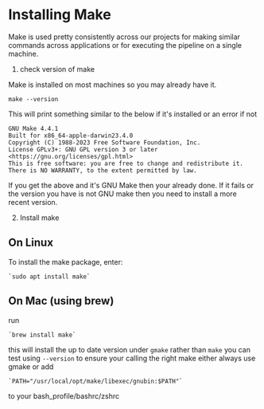 # Installing Make

Make is used pretty consistently across our projects for making similar commands across applications or for executing the pipeline on a single machine.

1. check version of make

Make is installed on most machines so you may already have it.

```
make --version
```

This will print something similar to the below if it's installed or an error if not

```
GNU Make 4.4.1
Built for x86_64-apple-darwin23.4.0
Copyright (C) 1988-2023 Free Software Foundation, Inc.
License GPLv3+: GNU GPL version 3 or later <https://gnu.org/licenses/gpl.html>
This is free software: you are free to change and redistribute it.
There is NO WARRANTY, to the extent permitted by law.
```

If you get the  above and it's GNU Make then your already done. If it fails or the version you have is not GNU make then you need to install a more recent  version.

2. Install make

## On Linux

 To install the make package, enter:

    `sudo apt install make`

## On Mac (using brew)

run  

    `brew install make`

this will install the up to date version under `gmake` rather than `make` you can test using `--version` to ensure  your calling the right make either always use gmake or add

    `PATH="/usr/local/opt/make/libexec/gnubin:$PATH"`

to your bash_profile/bashrc/zshrc